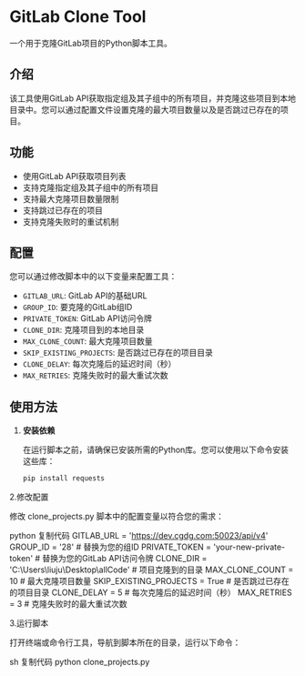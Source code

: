 # GitLab Clone Tool

一个用于克隆GitLab项目的Python脚本工具。

## 介绍

该工具使用GitLab API获取指定组及其子组中的所有项目，并克隆这些项目到本地目录中。您可以通过配置文件设置克隆的最大项目数量以及是否跳过已存在的项目。

## 功能

- 使用GitLab API获取项目列表
- 支持克隆指定组及其子组中的所有项目
- 支持最大克隆项目数量限制
- 支持跳过已存在的项目
- 支持克隆失败时的重试机制

## 配置

您可以通过修改脚本中的以下变量来配置工具：

- `GITLAB_URL`: GitLab API的基础URL
- `GROUP_ID`: 要克隆的GitLab组ID
- `PRIVATE_TOKEN`: GitLab API访问令牌
- `CLONE_DIR`: 克隆项目到的本地目录
- `MAX_CLONE_COUNT`: 最大克隆项目数量
- `SKIP_EXISTING_PROJECTS`: 是否跳过已存在的项目目录
- `CLONE_DELAY`: 每次克隆后的延迟时间（秒）
- `MAX_RETRIES`: 克隆失败时的最大重试次数

## 使用方法

1. **安装依赖**

   在运行脚本之前，请确保已安装所需的Python库。您可以使用以下命令安装这些库：

   ```sh
   pip install requests
2.修改配置

修改 clone_projects.py 脚本中的配置变量以符合您的需求：

python
复制代码
GITLAB_URL = 'https://dev.cgdg.com:50023/api/v4'
GROUP_ID = '28'  # 替换为您的组ID
PRIVATE_TOKEN = 'your-new-private-token'  # 替换为您的GitLab API访问令牌
CLONE_DIR = 'C:\\Users\\liuju\\Desktop\\allCode'  # 项目克隆到的目录
MAX_CLONE_COUNT = 10  # 最大克隆项目数量
SKIP_EXISTING_PROJECTS = True  # 是否跳过已存在的项目目录
CLONE_DELAY = 5  # 每次克隆后的延迟时间（秒）
MAX_RETRIES = 3  # 克隆失败时的最大重试次数

3.运行脚本

打开终端或命令行工具，导航到脚本所在的目录，运行以下命令：

sh
复制代码
python clone_projects.py
